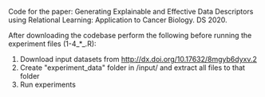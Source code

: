 Code for the paper:
Generating Explainable and Effective Data Descriptors using Relational Learning: Application to Cancer Biology. DS 2020.

After downloading the codebase perform the following before running the experiment files (1-4_*_.R):
1. Download input datasets from http://dx.doi.org/10.17632/8mgyb6dyxv.2
2. Create "experiment_data" folder in /input/ and extract all files to that folder
2. Run experiments
